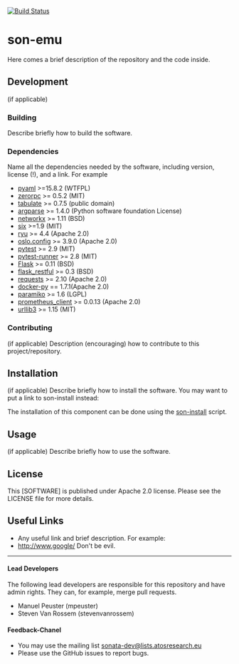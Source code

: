 [![Build Status](http://jenkins.sonata-nfv.eu/buildStatus/icon?job=son-emu)](http://jenkins.sonata-nfv.eu/job/son-emu)

# son-emu
Here comes a brief description of the repository and the code inside.

## Development
(if applicable)

### Building
Describe briefly how to build the software.

### Dependencies
Name all the dependencies needed by the software, including version, license (!), and a link. For example

* [pyaml](https://pypi.python.org/pypi/pyaml) >=15.8.2 (WTFPL)
* [zerorpc](http://www.zerorpc.io) >= 0.5.2 (MIT)
* [tabulate](https://pypi.python.org/pypi/tabulate) >= 0.7.5 (public domain)
* [argparse](https://pypi.python.org/pypi/argparse) >= 1.4.0 (Python software foundation License)
* [networkx](https://pypi.python.org/pypi/networkx/) >= 1.11  (BSD)
* [six](https://pypi.python.org/pypi/six/) >=1.9 (MIT)
* [ryu](https://pypi.python.org/pypi/ryu/4.4) >= 4.4 (Apache 2.0)
* [oslo.config](http://docs.openstack.org/developer/oslo.config/) >= 3.9.0  (Apache 2.0)
* [pytest](https://pypi.python.org/pypi/pytest) >= 2.9 (MIT)
* [pytest-runner](https://pypi.python.org/pypi/pytest-runner) >= 2.8 (MIT)
* [Flask](https://pypi.python.org/pypi/Flask) >= 0.11 (BSD)
* [flask_restful](https://pypi.python.org/pypi/Flask-RESTful) >= 0.3 (BSD)
* [requests](https://pypi.python.org/pypi/requests) >= 2.10 (Apache 2.0)
* [docker-py](https://pypi.python.org/pypi/docker-py) == 1.7.1(Apache 2.0)
* [paramiko](https://pypi.python.org/pypi/paramiko/1.16.0) >= 1.6 (LGPL)
* [prometheus_client](https://pypi.python.org/pypi/prometheus_client) >= 0.0.13 (Apache 2.0)
* [urllib3](https://pypi.python.org/pypi/urllib3) >= 1.15 (MIT)

### Contributing
(if applicable) Description (encouraging) how to contribute to this project/repository.

## Installation
(if applicable) Describe briefly how to install the software. You may want to put a link to son-install instead:

The installation of this component can be done using the [son-install](https://github.com/sonata-nfv/son-install) script.

## Usage
(if applicable) Describe briefly how to use the software.

## License

This [SOFTWARE] is published under Apache 2.0 license. Please see the LICENSE file for more details.

## Useful Links

* Any useful link and brief description. For example:
* http://www.google/ Don't be evil.

---
#### Lead Developers

The following lead developers are responsible for this repository and have admin rights. They can, for example, merge pull requests.

* Manuel Peuster (mpeuster)
* Steven Van Rossem (stevenvanrossem)

#### Feedback-Chanel

* You may use the mailing list sonata-dev@lists.atosresearch.eu
* Please use the GitHub issues to report bugs.
